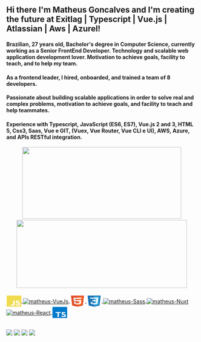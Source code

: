 ## Hi there I'm Matheus Goncalves and I'm creating the future at Exitlag | Typescript | Vue.js | Atlassian | Aws | Azurel!
 
#### Brazilian, 27 years old, Bachelor's degree in Computer Science, currently working as a Senior FrontEnd Developer. Technology and scalable web application development lover. Motivation to achieve goals, facility to teach, and to help my team.

#### As a frontend leader, I hired, onboarded, and trained a team of 8 developers.
#### Passionate about building scalable applications in order to solve real and complex problems, motivation to achieve goals, and facility to teach and help teammates.

#### Experience with Typescript, JavaScript (ES6, ES7), Vue.js 2 and 3, HTML 5, Css3, Saas, Vue e GIT, (Vuex, Vue Router, Vue CLI e UI), AWS, Azure, and APIs RESTful integration.

<div align="center">
  <a href="https://github.com/Matheusgfgl">
  <img width="420" height="190rem" src="https://github-readme-stats.vercel.app/api?username=matheusgfgl&show_icons=true&theme=dracula&include_all_commits=true&count_private=true"/>
  <img width="450" height="180rem" src="https://github-readme-stats.vercel.app/api/top-langs/?username=matheusgfgl&layout=compact&langs_count=7&theme=dracula"/>
</div>
<div style="display: inline_block"><br>
  <img align="center" alt="matheus-Js" height="30" width="40" src="https://raw.githubusercontent.com/devicons/devicon/master/icons/javascript/javascript-plain.svg">
  <img align="center" alt="matheus-VueJs" height="30" width="40" src="https://raw.githubusercontent.com/devicons/devicon/blob/master/icons/vuejs/vuejs-original.svg">
  <img align="center" alt="matheus-HTML" height="30" width="40" src="https://raw.githubusercontent.com/devicons/devicon/master/icons/html5/html5-original.svg">
  <img align="center" alt="matheus-CSS" height="30" width="40" src="https://raw.githubusercontent.com/devicons/devicon/master/icons/css3/css3-original.svg">
  <img align="center" alt="matheus-Sass" height="30" width="40" src="https://raw.githubusercontent.com/devicons/devicon/blob/master/icons/sass/sass-original.svg">
  <img align="center" alt="matheus-Nuxt" height="30" width="40" src="https://raw.githubusercontent.com/devicons/devicon/blob/master/icons/nuxtjs/nuxtjs-original.svg">
  <img align="center" alt="matheus-React" height="30" width="40" src="https://raw.githubusercontent.com/devicons/devicon/blob/master/icons/react/react-original.svg">
  <img align="center" alt="matheus-Ts" height="30" width="40" src="https://raw.githubusercontent.com/devicons/devicon/master/icons/typescript/typescript-plain.svg">
 
 
  
  ##
 
<div> 
  <a href="https://discord.gg/matheusgfgl" target="_blank"><img src="https://img.shields.io/badge/Discord-7289DA?style=for-the-badge&logo=discord&logoColor=white" target="_blank"></a> 
  <a href = "mailto:contatomatheusgfgl@gmail.com"><img src="https://img.shields.io/badge/-Gmail-%23333?style=for-the-badge&logo=gmail&logoColor=white" target="_blank"></a>
  <a href="https://www.linkedin.com/in/matheus-ferreira1411" target="_blank"><img src="https://img.shields.io/badge/-LinkedIn-%230077B5?style=for-the-badge&logo=linkedin&logoColor=white" target="_blank"></a> 
  <a href="https://instagram.com/matheusgfgl" target="_blank"><img src="https://img.shields.io/badge/-Instagram-%23E4405F?style=for-the-badge&logo=instagram&logoColor=white" target="_blank"></a>
 
</div>

